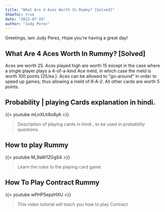 ```yaml
---
title: "What Are 4 Aces Worth In Rummy? [Solved]"
ShowToc: true 
date: "2022-07-19"
author: "Judy Perez" 
---
```


Greetings, iam Judy Perez, Hope you're having a great day!
## What Are 4 Aces Worth In Rummy? [Solved]
Aces are worth 25. Aces played high are worth 15 except in the case where a single player plays a 4-of-a-kind Ace meld, in which case the meld is worth 100 points (25/ea.). Aces can be allowed to "go-around" in order to speed up games; thus allowing a meld of K-A-2. All other cards are worth 5 points.

## Probability | playing Cards explanation in hindi.
{{< youtube mLnXLh8o8yA >}}
>Description of playing cards in hindi , to be used in probability questions. 

## How to play Rummy
{{< youtube M_9aW1ZGgS4 >}}
>Learn the rules to the playing card game 

## How To Play Contract Rummy
{{< youtube wPHP5epzHXU >}}
>This video tutorial will teach you how to play Contract 

